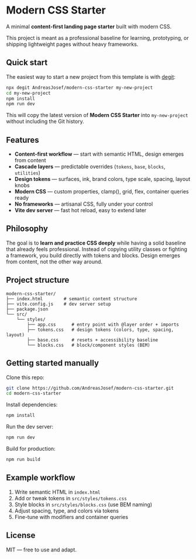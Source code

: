 # Modern CSS Starter

A minimal **content-first landing page starter** built with modern CSS.  

This project is meant as a professional baseline for learning, prototyping, or shipping lightweight pages without heavy frameworks.


## Quick start

The easiest way to start a new project from this template is with [degit](https://github.com/Rich-Harris/degit):

```bash
npx degit AndreasJosef/modern-css-starter my-new-project
cd my-new-project
npm install
npm run dev
````

This will copy the latest version of **Modern CSS Starter** into `my-new-project` without including the Git history.


## Features

* **Content-first workflow** — start with semantic HTML, design emerges from content
* **Cascade layers** — predictable overrides (`tokens`, `base`, `blocks`, `utilities`)
* **Design tokens** — surfaces, ink, brand colors, type scale, spacing, layout knobs
* **Modern CSS** — custom properties, clamp(), grid, flex, container queries ready
* **No frameworks** — artisanal CSS, fully under your control
* **Vite dev server** — fast hot reload, easy to extend later


## Philosophy

The goal is to **learn and practice CSS deeply** while having a solid baseline that already feels professional.
Instead of copying utility classes or fighting a framework, you build directly with tokens and blocks.
Design emerges from content, not the other way around.


## Project structure

```
modern-css-starter/
├── index.html        # semantic content structure
├── vite.config.js    # dev server setup
├── package.json
└── src/
    └── styles/
        ├── app.css      # entry point with @layer order + imports
        ├── tokens.css   # design tokens (colors, type, spacing, layout)
        ├── base.css     # resets + accessibility baseline
        └── blocks.css   # block/component styles (BEM)
```


## Getting started manually

Clone this repo:

```bash
git clone https://github.com/AndreasJosef/modern-css-starter.git
cd modern-css-starter
```

Install dependencies:

```bash
npm install
```

Run the dev server:

```bash
npm run dev
```

Build for production:

```bash
npm run build
```


## Example workflow

1. Write semantic HTML in `index.html`
2. Add or tweak tokens in `src/styles/tokens.css`
3. Style blocks in `src/styles/blocks.css` (use BEM naming)
4. Adjust spacing, type, and colors via tokens
5. Fine-tune with modifiers and container queries


## License

MIT — free to use and adapt.
